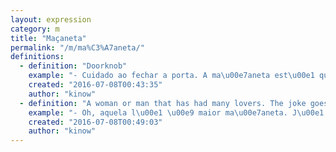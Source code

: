 ```yaml
---
layout: expression
category: m
title: "Maçaneta"
permalink: "/m/ma%C3%A7aneta/"
definitions:
  - definition: "Doorknob"
    example: "- Cuidado ao fechar a porta. A ma\u00e7aneta est\u00e1 quebrada."
    created: "2016-07-08T00:43:35"
    author: "kinow"
  - definition: "A woman or man that has had many lovers. The joke goes that they are like a \"ma\u00e7aneta\" (doorknob), that they were hold by many hands. Normally used for women, as for men it is more common to call they galinha."
    example: "- Oh, aquela l\u00e1 \u00e9 maior ma\u00e7aneta. J\u00e1 ficou com a rua toda."
    created: "2016-07-08T00:49:03"
    author: "kinow"
---
```

